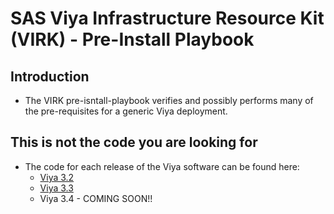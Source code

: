 # SAS Viya Infrastructure Resource Kit (VIRK) - Pre-Install Playbook

## Introduction
* The VIRK pre-isntall-playbook verifies and possibly performs many of the pre-requisites for a generic Viya deployment.

## This is not the code you are looking for
* The code for each release of the Viya software can be found here:
  * [Viya 3.2](https://github.com/sassoftware/virk/tree/viya-3.2)
  * [Viya 3.3](https://github.com/sassoftware/virk/tree/viya-3.3)
  * Viya 3.4 - COMING SOON!!
